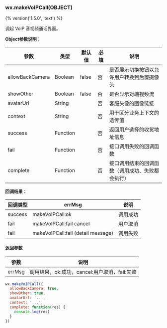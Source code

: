 ### wx.makeVoIPCall(OBJECT)
{% version('1.5.0', 'text') %}

调起 VoIP 音视频通话界面。

**Object参数说明：**

| 参数             | 类型     | 默认值 | 必填 | 说明                                                          |
| ---------------- | -------- | ------ | -----| ------------------------------------------------------------- |
| allowBackCamera  | Boolean  | false  | 否   | 是否展示切换按钮以允许用户转换到后置摄像头                    |
| showOther        | Boolean  | false  | 否   | 是否显示对端视频流                                            |
| avatarUrl        | String   |        | 否   | 客服头像的图像链接                                            |
| context          | String   |        | 否   | 用于区分业务上下文的透传值                                    |
| success          | Function |        | 否   | 返回用户选择的收货地址信息                                    |
| fail             | Function |        | 否   | 接口调用失败的回调函数                                        |
| complete         | Function |        | 否   | 接口调用结束的回调函数（调用成功、失败都会执行）              |


**回调结果：**

| 回调类型   | errMsg                             | 说明     |
| ---------- | ---------------------------------- | -------- |
| success    | makeVoIPCall:ok                    | 调用成功 |
| fail       | makeVoIPCall:fail cancel           | 用户取消 |
| fail       | makeVoIPCall:fail (detail message) | 调用失败 |

#### 返回参数
| 参数   | 说明                                          |
|--------|-----------------------------------------------|
| errMsg | 调用结果，ok:成功，cancel:用户取消，fail:失败 |

```javascript
wx.makeVoIPCall({
  allowBackCamera: true,
  showOther: true,
  avatarUrl: '..',
  context: '...',
  complete: function(res) {
    console.log(res)
  }
})
```
